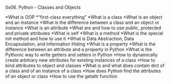 0x06. Python - Classes and Objects

*What is OOP
*“first-class everything”
*What is a class
*What is an object and an instance
*What is the difference between a class and an object or instance
*What is an attribute
*What are and how to use public, protected and private attributes
*What is self
*What is a method
*What is the special init method and how to use it
*What is Data Abstraction, Data Encapsulation, and Information Hiding
*What is a property
*What is the difference between an attribute and a property in Python
*What is the Pythonic way to write getters and setters in Python
*How to dynamically create arbitrary new attributes for existing instances of a class
*How to bind attributes to object and classes
*What is and what does contain dict of a class and of an instance of a class
*How does Python find the attributes of an object or class
*How to use the getattr function
